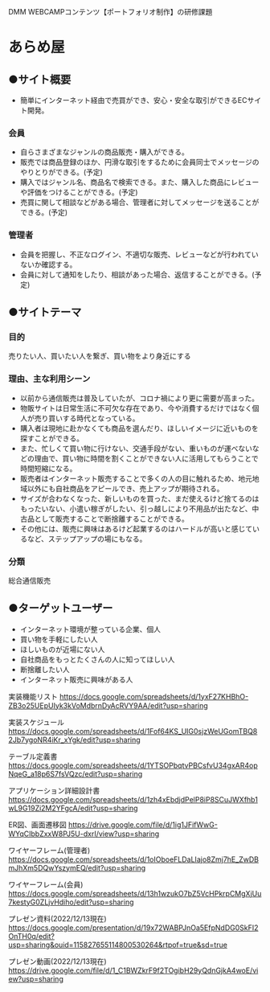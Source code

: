 DMM WEBCAMPコンテンツ【ポートフォリオ制作】の研修課題

# あらめ屋

## ●サイト概要
- 簡単にインターネット経由で売買ができ、安心・安全な取引ができるECサイト開発。

### 会員
- 自らさまざまなジャンルの商品販売・購入ができる。
- 販売では商品登録のほか、円滑な取引をするために会員同士でメッセージのやりとりができる。(予定)
- 購入ではジャンル名、商品名で検索できる。また、購入した商品にレビューや評価をつけることができる。(予定)
- 売買に関して相談などがある場合、管理者に対してメッセージを送ることができる。(予定)

### 管理者
- 会員を把握し、不正なログイン、不適切な販売、レビューなどが行われていないか確認する。
- 会員に対して通知をしたり、相談があった場合、返信することができる。(予定)

## ●サイトテーマ
### 目的
売りたい人、買いたい人を繋ぎ、買い物をより身近にする

### 理由、主な利用シーン
- 以前から通信販売は普及していたが、コロナ禍により更に需要が高まった。
- 物販サイトは日常生活に不可欠な存在であり、今や消費するだけではなく個人が売り買いする時代となっている。
- 購入者は現地に赴かなくても商品を選んだり、ほしいイメージに近いものを探すことができる。
- また、忙しくて買い物に行けない、交通手段がない、重いものが運べないなどの理由で、買い物に時間を割くことができない人に活用してもらうことで時間短縮になる。
- 販売者はインターネット販売することで多くの人の目に触れるため、地元地域以外にも自社商品をアピールでき、売上アップが期待される。
- サイズが合わなくなった、新しいものを買った、まだ使えるけど捨てるのはもったいない、小遣い稼ぎがしたい、引っ越しにより不用品が出たなど、中古品として販売することで断捨離することができる。
- その他には、販売に興味はあるけど起業するのはハードルが高いと感じているなど、ステップアップの場にもなる。

### 分類
総合通信販売

## ●ターゲットユーザー
- インターネット環境が整っている企業、個人
- 買い物を手軽にしたい人
- ほしいものが近場にない人
- 自社商品をもっとたくさんの人に知ってほしい人
- 断捨離したい人
- インターネット販売に興味がある人

実装機能リスト
https://docs.google.com/spreadsheets/d/1yxF27KHBhO-ZB3o25UEpUIyk3kVoMdbrnDyAcRVY9AA/edit?usp=sharing

実装スケジュール
https://docs.google.com/spreadsheets/d/1Fof64KS_UIG0sjzWeUGomTBQ82Jb7ygoNR4iKr_xYgk/edit?usp=sharing

テーブル定義書
https://docs.google.com/spreadsheets/d/1YTSOPbqtvPBCsfvU34gxAR4opNqeG_a18p6S7fsVQzc/edit?usp=sharing

アプリケーション詳細設計書
https://docs.google.com/spreadsheets/d/1zh4xEbdjdPelP8iP8SCuJWXfhb1wL9G19Zi2M2YFgcA/edit?usp=sharing

ER図、画面遷移図
https://drive.google.com/file/d/1ig1JFifWwG-WYqCIbbZxxW8PJ5U-dxrI/view?usp=sharing

ワイヤーフレーム(管理者)
https://docs.google.com/spreadsheets/d/1oIOboeFLDaLIajo8Zmj7hE_ZwDBmJhXm5DQwYszymEQ/edit?usp=sharing

ワイヤーフレーム(会員)
https://docs.google.com/spreadsheets/d/13h1wzukO7bZ5VcHPkrpCMgXjUu7kestyG0ZLjvHdiho/edit?usp=sharing

プレゼン資料(2022/12/13現在)
https://docs.google.com/presentation/d/19x72WABPJnOa5EfpNdDG0SkFI2OnTH0q/edit?usp=sharing&ouid=115827655114800530264&rtpof=true&sd=true

プレゼン動画(2022/12/13現在)
https://drive.google.com/file/d/1_C1BWZkrF9f2TOgibH29yQdnGjkA4woE/view?usp=sharing
<!---->


